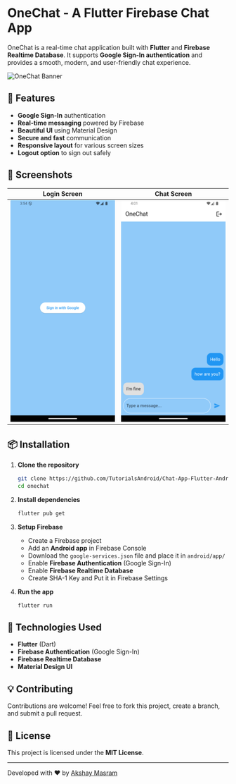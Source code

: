 # OneChat - A Flutter Firebase Chat App

OneChat is a real-time chat application built with **Flutter** and **Firebase Realtime Database**. It supports **Google Sign-In authentication** and provides a smooth, modern, and user-friendly chat experience.

![OneChat Banner](https://via.placeholder.com/1200x400)

## 🚀 Features
- **Google Sign-In** authentication
- **Real-time messaging** powered by Firebase
- **Beautiful UI** using Material Design
- **Secure and fast** communication
- **Responsive layout** for various screen sizes
- **Logout option** to sign out safely

## 📸 Screenshots

| Login Screen  | Chat Screen |
|--------------|------------|
| ![Login](https://github.com/TutorialsAndroid/Chat-App-Flutter-Android/blob/master/screenshot/Screenshot_1739960685.png?raw=true) | ![Chat](https://github.com/TutorialsAndroid/Chat-App-Flutter-Android/blob/master/screenshot/Screenshot_1739961077.png?raw=true) |

## 📦 Installation

1. **Clone the repository**
   ```sh
   git clone https://github.com/TutorialsAndroid/Chat-App-Flutter-Android.git
   cd onechat
   ```
2. **Install dependencies**
   ```sh
   flutter pub get
   ```
3. **Setup Firebase**
    - Create a Firebase project
    - Add an **Android app** in Firebase Console
    - Download the `google-services.json` file and place it in `android/app/`
    - Enable **Firebase Authentication** (Google Sign-In)
    - Enable **Firebase Realtime Database**
    - Create SHA-1 Key and Put it in Firebase Settings

4. **Run the app**
   ```sh
   flutter run
   ```

## 🔧 Technologies Used
- **Flutter** (Dart)
- **Firebase Authentication** (Google Sign-In)
- **Firebase Realtime Database**
- **Material Design UI**

## 💡 Contributing
Contributions are welcome! Feel free to fork this project, create a branch, and submit a pull request.

## 📜 License
This project is licensed under the **MIT License**.

---
Developed with ❤️ by [Akshay Masram](https://github.com/TutorialsAndroid)

